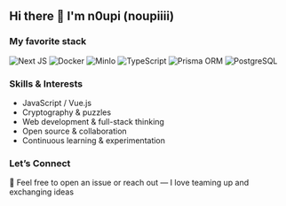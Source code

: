## Hi there 👋 I'm **n0upi** (noupiiii)
### My favorite stack
![Next JS](https://img.shields.io/badge/-Next.js-000000?style=flat&logo=nextdotjs&logoColor=white)
![Docker](https://img.shields.io/badge/-Docker-2496ED?style=flat&logo=docker&logoColor=white)
![MinIo](https://img.shields.io/badge/-MinIO-C72E49?style=flat&logo=minio&logoColor=white)
![TypeScript](https://img.shields.io/badge/-TypeScript-3178C6?style=flat&logo=typescript&logoColor=white)
![Prisma ORM](https://img.shields.io/badge/-Prisma-2D3748?style=flat&logo=prisma&logoColor=white)
![PostgreSQL](https://img.shields.io/badge/-PostgreSQL-4169E1?style=flat&logo=postgresql&logoColor=white)


### Skills & Interests  
- JavaScript / Vue.js  
- Cryptography & puzzles  
- Web development & full-stack thinking  
- Open source & collaboration  
- Continuous learning & experimentation  

### Let’s Connect  
💬 Feel free to open an issue or reach out — I love teaming up and exchanging ideas  
